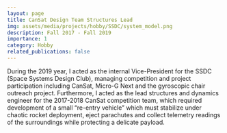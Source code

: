 ```yaml
---
layout: page
title: CanSat Design Team Structures Lead
img: assets/media/projects/hobby/SSDC/system_model.png
description: Fall 2017 - Fall 2019
importance: 1
category: Hobby
related_publications: false
---
```


During the 2019 year, I acted as the internal Vice-President for the SSDC (Space Systems Design Club), managing competition and project participation including CanSat, Micro-G Next and the gyroscopic chair outreach project. Furthermore, I acted as the lead structures and dynamics engineer for the 2017-2018 CanSat competition team, which required development of a small “re-entry vehicle” which must stabilize under chaotic rocket deployment, eject parachutes and collect telemetry readings of the surroundings while protecting a delicate payload.